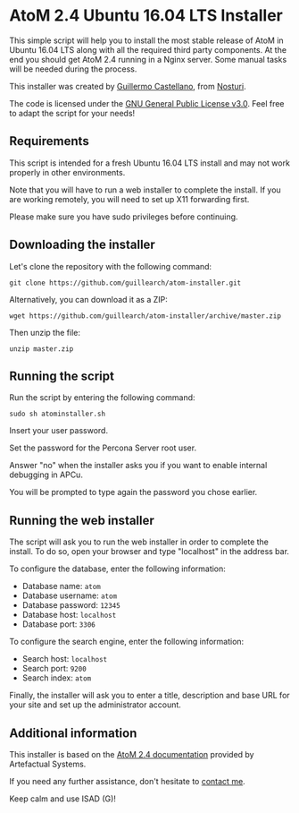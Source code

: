 # AtoM 2.4 Ubuntu 16.04 LTS Installer

This simple script will help you to install the most stable release of AtoM in Ubuntu 16.04 LTS along with all the required third party components. At the end you should get AtoM 2.4 running in a Nginx server. Some manual tasks will be needed during the process.

This installer was created by [Guillermo Castellano](https://guillearch.github.io/), from [Nosturi](https://nosturi.es/).

The code is licensed under the [GNU General Public License v3.0](https://github.com/guillearch/atom-installer/blob/master/LICENSE). Feel free to adapt the script for your needs!

## Requirements

This script is intended for a fresh Ubuntu 16.04 LTS install and may not work properly in other environments.

Note that you will have to run a web installer to complete the install. If you are working remotely, you will need to set up X11 forwarding first.

Please make sure you have sudo privileges before continuing.

## Downloading the installer

Let's clone the repository with the following command:

```
git clone https://github.com/guillearch/atom-installer.git
```

Alternatively, you can download it as a ZIP:

```
wget https://github.com/guillearch/atom-installer/archive/master.zip
```

Then unzip the file:

```
unzip master.zip
```

## Running the script

Run the script by entering the following command:

```
sudo sh atominstaller.sh
```

Insert your user password.

Set the password for the Percona Server root user.

Answer "no" when the installer asks you if you want to enable internal debugging in APCu.

You will be prompted to type again the password you chose earlier.

## Running the web installer

The script will ask you to run the web installer in order to complete the install. To do so, open your browser and type "localhost" in the address bar.

To configure the database, enter the following information:

* Database name: `atom`
* Database username: `atom`
* Database password: `12345`
* Database host: `localhost`
* Database port: `3306`

To configure the search engine, enter the following information:

* Search host: `localhost`
* Search port: `9200`
* Search index: `atom`

Finally, the installer will ask you to enter a title, description and base URL for your site and set up the administrator account.

## Additional information

This installer is based on the [AtoM 2.4 documentation](https://www.accesstomemory.org/es/docs/2.4/#) provided by Artefactual Systems.

If you need any further assistance, don't hesitate to [contact me](mailto:gcastellano@nosturi.es).

Keep calm and use ISAD (G)!
